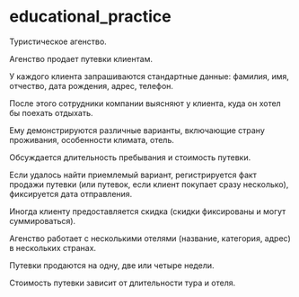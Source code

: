 # educational_practice
Туристическое агенство. 

Агенство продает путевки клиентам.

У каждого клиента запрашиваются стандартные данные: фамилия, имя, отчество, дата рождения, адрес, телефон. 

После этого сотрудники компании выясняют у клиента, куда он хотел бы поехать отдыхать. 

Ему демонстрируются различные варианты, включающие страну проживания, особенности климата, отель.

Обсуждается длительность пребывания и стоимость путевки.

Если удалось найти приемлемый вариант, регистрируется факт продажи путевки (или путевок, если клиент покупает сразу несколько), фиксируется дата отправления. 

Иногда клиенту предоставляется скидка (скидки фиксированы и могут суммироваться).  

Агенство работает с несколькими отелями (название, категория, адрес) в нескольких странах.

Путевки продаются на одну, две или четыре недели.

Стоимость путевки зависит от длительности тура и отеля.

